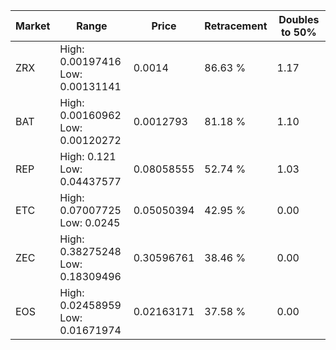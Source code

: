 | Market | Range | Price| Retracement | Doubles to 50% |
| --- | --- | --- | --- | --- |
| ZRX | High: 0.00197416<br />Low: 0.00131141 | 0.0014 | 86.63 % | 1.17 |
| BAT | High: 0.00160962<br />Low: 0.00120272 | 0.0012793 | 81.18 % | 1.10 |
| REP | High: 0.121<br />Low: 0.04437577 | 0.08058555 | 52.74 % | 1.03 |
| ETC | High: 0.07007725<br />Low: 0.0245 | 0.05050394 | 42.95 % | 0.00 |
| ZEC | High: 0.38275248<br />Low: 0.18309496 | 0.30596761 | 38.46 % | 0.00 |
| EOS | High: 0.02458959<br />Low: 0.01671974 | 0.02163171 | 37.58 % | 0.00 |
